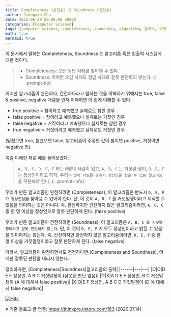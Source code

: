 ```yaml
---
title: Completeness (완전성) 과 Soundness (건전성)
author: Jeongmin Cha
date: 2022-06-29 00:00:00 +0000
categories: [Computer Science]
tags: [computer science, completeness, soundness, algorithm, 컴퓨터, 과학, 공학, 완전성, 건전성]
math: true
mermaid: true
---
```


이 문서에서 말하는 Completeness, Soundness 는 알고리즘 혹은 입출력 시스템에 대한 것이다. 
> - Completeness: 모든 정답 사례를 찾아낼 수 있다.
> - Soundness: 어떠한 오답 사례도 정답 사례로 잘못 판단하지 않는다.
{: .prompt-tip}

어떠한 알고리즘이 완전하다, 건전하다라고 말하는 것을 이해하기 위해서는 true, false & positive, negative 개념을 먼저 이해하면 더 쉽게 이해할 수 있다.
* true positive = 참이라고 예측했고 실제로도 참인 경우
* false positive = 참이라고 예측했으나 실제로는 거짓인 경우
* false negative = 거짓이라고 예측했으나 실제로는 참인 경우
* true negative = 거짓이라고 예측했고 실제로도 거짓인 경우  

(맞췄으면 true, 틀렸으면 false, 알고리즘이 주장한 값이 참이면 positive, 거짓이면 negative 임)

이걸 이해한 채로 예를 들어보겠다.
> `A, B, C, D, E, F` 라는 6명의 사람이 있고, `A, B, C` 는 거짓말 쟁이, `D, E, F` 는 정상인이라고 하자. 우리는 `전체 사람들 중에서 정상인을 찾을 수 있는 알고리즘`을 구현해야 한다.
{: .prompt-info}

우리가 만든 알고리즘인 완전하려면 (Completeness), 이 알고리즘은 반드시 `D, E, F 가 정상인임`을 찾아낼 수 있어야 한다. 단, 이 것이 `A, B, C` 를 거짓말쟁이라고 지적할 수 있음을 의미하는 것은 아니다. 즉, 완전하지만 건전하지 않은 알고리즘이라면, `A, B, C` 중 한 명 이상을 정상인으로 잘못 판단하게 된다. (false positive)

우리가 만든 알고리즘이 건전하려면 (Soundness), 이 알고리즘은 `A, B, C 를 거짓말쟁이라고 잘못 판단하지 않는다`. 단, 이 것이 `D, E, F` 기 모두 정상인이라고 밝힐 수 있음을 의미하지는 않는다. 즉, 건전하지만 완전하지 않은 알고리즘이라면, `D, E, F` 중 한 명 이상을 거짓말쟁이라고 잘못 판단하게 된다. (false negative)

따라서, 알고리즘이 완전하면서도 건전하다면 (Completeness and Soundness), 어떠한 잘못된 판단을 내리지 않는다.

정리하자면,
|Completeness|Soundness|알고리즘의 출력|
|------|---|---|
|O|O|D E F 정상인, A B C 거짓말쟁이 (잘못된 판단 없음)|
|O|X|A D E F 정상인, B C 거짓말쟁이 (A 에 대해서 false positive)|
|X|O|E F 정상인, A B C D 거짓말쟁이 (D 에 대해서 false negative)|


[![Hits](https://hits.seeyoufarm.com/api/count/incr/badge.svg?url=https%3A%2F%2Fjeongmincha.github.io%2Fposts%2F00004%2F&count_bg=%2379C83D&title_bg=%23555555&icon=&icon_color=%23E7E7E7&title=hits&edge_flat=false)](https://hits.seeyoufarm.com)

※ 기존 블로그 글 연결: https://thinkpro.tistory.com/163 (2020.07.14)
